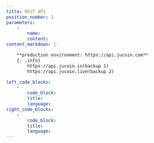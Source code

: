 ```yaml
---
title: REST API
position_number: 1
parameters:
    -
        name:
        content:
content_markdown: |-

    **production environment: https://api.jucoin.com**
    {: .info}
        https://api.jucoin.io(backup 1)
        https://api.jucoin.live(backup 2)

left_code_blocks:
    -
        code_block:
        title:
        language:
right_code_blocks:
    -
        code_block:
        title:
        language:
---
```

